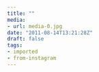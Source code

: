 ```yaml
---
title: ""
media:
- url: media-0.jpg
date: "2011-08-14T13:21:28Z"
draft: false
tags:
- imported
- from-instagram
---
```


